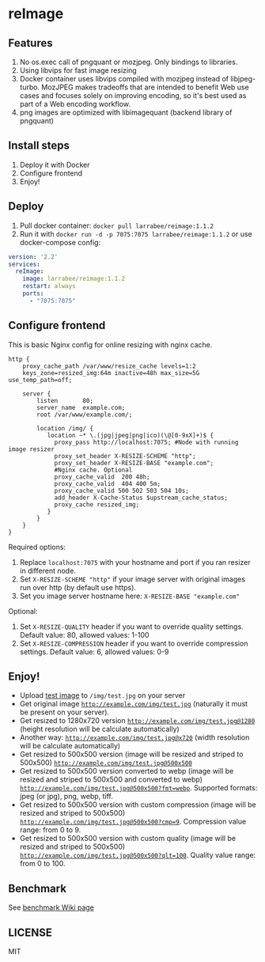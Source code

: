 # reImage

## Features
1. No os.exec call of pngquant or mozjpeg. Only bindings to libraries.
2. Using libvips for fast image resizing
3. Docker container uses libvips compiled with mozjpeg instead of libjpeg-turbo. MozJPEG makes tradeoffs that are intended to benefit Web use cases and focuses solely on improving encoding, so it's best used as part of a Web encoding workflow.
4. png images are optimized with libimagequant (backend library of pngquant)


## Install steps
1. Deploy it with Docker
2. Configure frontend
3. Enjoy!

## Deploy
1. Pull docker container:  `docker pull larrabee/reimage:1.1.2`
2. Run it with `docker run -d -p 7075:7075 larrabee/reimage:1.1.2` or use docker-compose config:
```yml
version: '2.2'
services:
  reImage:
    image: larrabee/reimage:1.1.2
    restart: always
    ports:
      - "7075:7075"  
```

## Configure frontend
This is basic Nginx config for online resizing with nginx cache.
```nginx
http {
    proxy_cache_path /var/www/resize_cache levels=1:2 
    keys_zone=resized_img:64m inactive=48h max_size=5G use_temp_path=off;

    server {
        listen       80;
        server_name  example.com;
        root /var/www/example.com/;

        location /img/ {
           location ~* \.(jpg|jpeg|png|ico)(\@[0-9xX]+)$ {
             proxy_pass http://localhost:7075; #Node with running image resizer
             proxy_set_header X-RESIZE-SCHEME "http";
             proxy_set_header X-RESIZE-BASE "example.com";
             #Nginx cache. Optional
             proxy_cache_valid  200 48h;
             proxy_cache_valid  404 400 5m;
             proxy_cache_valid 500 502 503 504 10s;
             add_header X-Cache-Status $upstream_cache_status;
             proxy_cache resized_img;
           }
        }
    }
}
```
Required options: 
1. Replace `localhost:7075` with your hostname and port if you ran resizer in different node. 
2. Set `X-RESIZE-SCHEME "http"` if your image server with original images run over http (by default use https). 
3. Set you image server hostname here: `X-RESIZE-BASE "example.com"` 

Optional: 
1. Set `X-RESIZE-QUALITY` header if you want to override quality settings. Default value: 80, allowed values: 1-100 
2. Set `X-RESIZE-COMPRESSION` header if you want to override compression settings. Default value: 6, allowed values: 0-9 


## Enjoy!
* Upload [test image](samples/jpeg/bird_1920x1279.jpg) to `/img/test.jpg` on your server
* Get original image [`http://example.com/img/test.jpg`](http://example.com/img/test.jpg) (naturally it must be present on your server).
* Get resized to 1280x720 version [`http://example.com/img/test.jpg@1280`](http://example.com/img/test.jpg@1280) (height resolution will be calculate automatically)
* Another way: [`http://example.com/img/test.jpg@x720`](http://example.com/img/test.jpg@x720) (width resolution will be calculate automatically)
* Get resized to 500x500 version (image will be resized and striped to 500x500) [`http://example.com/img/test.jpg@500x500`](http://example.com/img/test.jpg@500x500)  
* Get resized to 500x500 version converted to webp (image will be resized and striped to 500x500 and converted to webp) [`http://example.com/img/test.jpg@500x500?fmt=webp`](http://example.com/img/test.jpg@500x500?fmt=webp). Supported formats: jpeg (or jpg), png, webp, tiff.  
* Get resized to 500x500 version with custom compression (image will be resized and striped to 500x500) [`http://example.com/img/test.jpg@500x500?cmp=9`](http://example.com/img/test.jpg@500x500?cmp=9). Compression value range: from 0 to 9.  
* Get resized to 500x500 version with custom quality (image will be resized and striped to 500x500) [`http://example.com/img/test.jpg@500x500?qlt=100`](http://example.com/img/test.jpg@500x500?qlt=100). Quality value range: from 0 to 100.  



## Benchmark
See [benchmark Wiki page](https://github.com/ultimate-guitar/reImage/wiki/Benchmark)

## LICENSE
MIT

